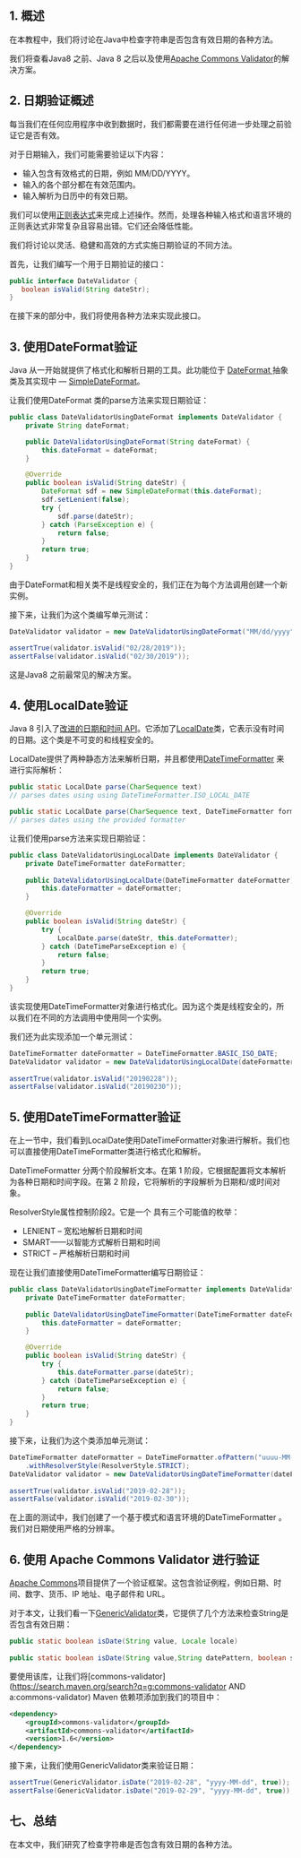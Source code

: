 ## 1. 概述

在本教程中，我们将讨论在Java中检查字符串是否包含有效日期的各种方法。

我们将查看Java8 之前、Java 8 之后以及使用[Apache Commons Validator](https://commons.apache.org/proper/commons-validator/)的解决方案。

## 2. 日期验证概述

每当我们在任何应用程序中收到数据时，我们都需要在进行任何进一步处理之前验证它是否有效。

对于日期输入，我们可能需要验证以下内容：

-   输入包含有效格式的日期，例如 MM/DD/YYYY。
-   输入的各个部分都在有效范围内。
-   输入解析为日历中的有效日期。

我们可以使用[正则表达式](https://www.baeldung.com/java-date-regular-expressions)来完成上述操作。然而，处理各种输入格式和语言环境的正则表达式非常复杂且容易出错。它们还会降低性能。

我们将讨论以灵活、稳健和高效的方式实施日期验证的不同方法。

首先，让我们编写一个用于日期验证的接口：

```java
public interface DateValidator {
   boolean isValid(String dateStr);
}
```

在接下来的部分中，我们将使用各种方法来实现此接口。

## 3. 使用DateFormat验证

Java 从一开始就提供了格式化和解析日期的工具。此功能位于 [DateFormat ](https://docs.oracle.com/en/java/javase/11/docs/api/java.base/java/text/DateFormat.html)抽象类及其实现中 — [SimpleDateFormat](https://www.baeldung.com/java-simple-date-format)。

让我们使用DateFormat 类的parse方法来实现日期验证：

```java
public class DateValidatorUsingDateFormat implements DateValidator {
    private String dateFormat;

    public DateValidatorUsingDateFormat(String dateFormat) {
        this.dateFormat = dateFormat;
    }

    @Override
    public boolean isValid(String dateStr) {
        DateFormat sdf = new SimpleDateFormat(this.dateFormat);
        sdf.setLenient(false);
        try {
            sdf.parse(dateStr);
        } catch (ParseException e) {
            return false;
        }
        return true;
    }
}
```

由于DateFormat和相关类不是线程安全的，我们正在为每个方法调用创建一个新实例。

接下来，让我们为这个类编写单元测试：

```java
DateValidator validator = new DateValidatorUsingDateFormat("MM/dd/yyyy");

assertTrue(validator.isValid("02/28/2019"));        
assertFalse(validator.isValid("02/30/2019"));
```

这是Java8 之前最常见的解决方案。

## 4. 使用LocalDate验证

Java 8 引入了[改进的日期和时间 API](https://www.baeldung.com/java-8-date-time-intro)。它添加了[LocalDate](https://docs.oracle.com/en/java/javase/11/docs/api/java.base/java/time/LocalDate.html)类，它表示没有时间的日期。这个类是不可变的和线程安全的。

LocalDate提供了两种静态方法来解析日期，并且都使用[DateTimeFormatter](https://www.baeldung.com/java-datetimeformatter) 来进行实际解析：

```java
public static LocalDate parse(CharSequence text)
// parses dates using using DateTimeFormatter.ISO_LOCAL_DATE

public static LocalDate parse(CharSequence text, DateTimeFormatter formatter)
// parses dates using the provided formatter
```

让我们使用parse方法来实现日期验证：

```java
public class DateValidatorUsingLocalDate implements DateValidator {
    private DateTimeFormatter dateFormatter;
    
    public DateValidatorUsingLocalDate(DateTimeFormatter dateFormatter) {
        this.dateFormatter = dateFormatter;
    }

    @Override
    public boolean isValid(String dateStr) {
        try {
            LocalDate.parse(dateStr, this.dateFormatter);
        } catch (DateTimeParseException e) {
            return false;
        }
        return true;
    }
}
```

该实现使用DateTimeFormatter对象进行格式化。因为这个类是线程安全的，所以我们在不同的方法调用中使用同一个实例。

我们还为此实现添加一个单元测试：

```java
DateTimeFormatter dateFormatter = DateTimeFormatter.BASIC_ISO_DATE;
DateValidator validator = new DateValidatorUsingLocalDate(dateFormatter);
        
assertTrue(validator.isValid("20190228"));
assertFalse(validator.isValid("20190230"));
```

## 5. 使用DateTimeFormatter验证

在上一节中，我们看到LocalDate使用DateTimeFormatter对象进行解析。我们也可以直接使用DateTimeFormatter类进行格式化和解析。

DateTimeFormatter 分两个阶段解析文本。在第 1 阶段，它根据配置将文本解析为各种日期和时间字段。在第 2 阶段，它将解析的字段解析为日期和/或时间对象。

ResolverStyle属性控制阶段2。它是一个 具有三个可能值的枚举：

-   LENIENT – 宽松地解析日期和时间
-   SMART——以智能方式解析日期和时间
-   STRICT – 严格解析日期和时间

现在让我们直接使用DateTimeFormatter编写日期验证：

```java
public class DateValidatorUsingDateTimeFormatter implements DateValidator {
    private DateTimeFormatter dateFormatter;
    
    public DateValidatorUsingDateTimeFormatter(DateTimeFormatter dateFormatter) {
        this.dateFormatter = dateFormatter;
    }

    @Override
    public boolean isValid(String dateStr) {
        try {
            this.dateFormatter.parse(dateStr);
        } catch (DateTimeParseException e) {
            return false;
        }
        return true;
    }
}
```

接下来，让我们为这个类添加单元测试：

```java
DateTimeFormatter dateFormatter = DateTimeFormatter.ofPattern("uuuu-MM-dd", Locale.US)
    .withResolverStyle(ResolverStyle.STRICT);
DateValidator validator = new DateValidatorUsingDateTimeFormatter(dateFormatter);
        
assertTrue(validator.isValid("2019-02-28"));
assertFalse(validator.isValid("2019-02-30"));
```

在上面的测试中，我们创建了一个基于模式和语言环境的DateTimeFormatter 。我们对日期使用严格的分辨率。

## 6. 使用 Apache Commons Validator 进行验证

[Apache Commons](https://commons.apache.org/)项目提供了一个验证框架。这包含验证例程，例如日期、时间、数字、货币、IP 地址、电子邮件和 URL。

对于本文，让我们看一下[GenericValidator](https://commons.apache.org/proper/commons-validator/apidocs/org/apache/commons/validator/GenericValidator.html)类，它提供了几个方法来检查String是否包含有效日期：

```java
public static boolean isDate(String value, Locale locale)
  
public static boolean isDate(String value,String datePattern, boolean strict)
```

要使用该库，让我们将[commons-validator](https://search.maven.org/search?q=g:commons-validator AND a:commons-validator) Maven 依赖项添加到我们的项目中：

```xml
<dependency>
    <groupId>commons-validator</groupId>
    <artifactId>commons-validator</artifactId>
    <version>1.6</version>
</dependency>
```

接下来，让我们使用GenericValidator类来验证日期：

```java
assertTrue(GenericValidator.isDate("2019-02-28", "yyyy-MM-dd", true));
assertFalse(GenericValidator.isDate("2019-02-29", "yyyy-MM-dd", true));
```

## 七、总结

在本文中，我们研究了检查字符串是否包含有效日期的各种方法。